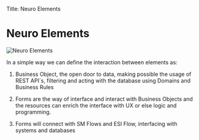 Title: Neuro Elements

# Neuro Elements

![Neuro Elements][1]

In a simple way we can define the interaction between elements as: 

1. Business Object, the open door to data, making possible the usage of REST API´s, filtering and acting with the database using Domains and Business Rules 

2. Forms are the way of interface and interact with Business Objects and the resources can enrich the interface with UX or else logic and programming. 

3. Forms will connect with SM Flows and ESI Flow, interfacing with systems and databases

[1]:/neuro-elements.png
